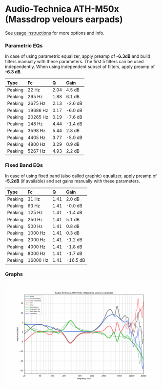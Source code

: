 # Audio-Technica ATH-M50x (Massdrop velours earpads)
See [usage instructions](https://github.com/jaakkopasanen/AutoEq#usage) for more options and info.

### Parametric EQs
In case of using parametric equalizer, apply preamp of **-6.3dB** and build filters manually
with these parameters. The first 5 filters can be used independently.
When using independent subset of filters, apply preamp of **-6.3 dB**.

| Type    | Fc       |    Q | Gain    |
|:--------|:---------|:-----|:--------|
| Peaking | 22 Hz    | 2.04 | 4.5 dB  |
| Peaking | 295 Hz   | 1.88 | 6.1 dB  |
| Peaking | 2675 Hz  | 2.13 | -2.6 dB |
| Peaking | 19686 Hz | 0.17 | -6.0 dB |
| Peaking | 20265 Hz | 0.19 | -7.6 dB |
| Peaking | 148 Hz   | 4.44 | -1.4 dB |
| Peaking | 3598 Hz  | 5.44 | 2.8 dB  |
| Peaking | 4405 Hz  | 3.77 | -5.0 dB |
| Peaking | 4800 Hz  | 3.29 | 0.9 dB  |
| Peaking | 5267 Hz  | 4.93 | 2.2 dB  |

### Fixed Band EQs
In case of using fixed band (also called graphic) equalizer, apply preamp of **-5.2dB**
(if available) and set gains manually with these parameters.

| Type    | Fc       |    Q | Gain     |
|:--------|:---------|:-----|:---------|
| Peaking | 31 Hz    | 1.41 | 2.0 dB   |
| Peaking | 63 Hz    | 1.41 | -0.0 dB  |
| Peaking | 125 Hz   | 1.41 | -1.4 dB  |
| Peaking | 250 Hz   | 1.41 | 5.1 dB   |
| Peaking | 500 Hz   | 1.41 | 0.8 dB   |
| Peaking | 1000 Hz  | 1.41 | 0.3 dB   |
| Peaking | 2000 Hz  | 1.41 | -1.2 dB  |
| Peaking | 4000 Hz  | 1.41 | -1.8 dB  |
| Peaking | 8000 Hz  | 1.41 | -1.7 dB  |
| Peaking | 16000 Hz | 1.41 | -16.5 dB |

### Graphs
![](./Audio-Technica%20ATH-M50x%20(Massdrop%20velours%20earpads).png)